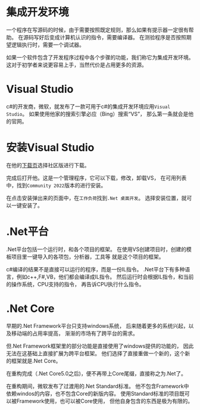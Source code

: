 ﻿# 集成开发环境
一个程序在写源码的时候，由于需要按照既定规则，那么如果有提示器一定很有帮助。
在源码写好后变成计算机认识的指令，需要编译器。
在测验程序是否按照期望逻辑执行时，需要一个调试器。

如果一个软件包含了开发程序过程中各个步骤的功能，我们称它为集成开发环境。
这对于初学者来说更容易上手，当然代价是占用更多的资源。

# Visual Studio
c#的开发商，微软，就发布了一款可用于c#的集成开发环境应用`Visual Studio`。
如果使用他家的搜索引擎必应（Bing）搜索“VS”，
那么第一条就会是他的官网。

# 安装Visual Studio
在他的[下载页](https://visualstudio.microsoft.com/zh-hans/downloads/)选择社区版进行下载。

完成后打开他。这是一个管理程序，它可以下载，修改，卸载VS，
在可用列表中，找到`Community 2022`版本的进行安装。

在点击安装弹出来的页面中，在`工作负荷`找到`.Net 桌面开发`。
选择安装位置，就可以一键安装了。

# .Net平台
.Net平台包括一个运行时，和各个项目的框架。
在使用VS创建项目时，创建的模板项目里一键导入的各项包，分析器，工具等
就是这个项目的框架。

c#编译的结果不是直接可以运行的程序，而是一份IL指令。
.Net平台下有多种语言，例如c++,F#,VB，他们都会编译成IL指令。
然后运行时会根据IL指令，和当前的操作系统，CPU支持的指令，
再告诉CPU执行什么指令。

# .Net Core
早期的.Net Framework平台只支持windows系统，
后来随着更多的系统兴起，以及移动端的占用率提高，
渐渐的市场有了跨平台的需求。

但.Net Framework框架里的部分功能是直接使用了windows提供的功能的，
因此无法在这基础上直接扩展为跨平台框架。
他们选择了直接重做一个新的，这个新的框架就是.Net Core。

在重构完成（.Net Core5.0之后)，便不再带上Core尾缀，直接称之为.Net了。

在重构期间，微软发布了过渡用的.Net Standard标准。
他不包含Framework中依赖windos的内容，也不包含Core的新版内容。
使用Standard标准的项目既可以被Framework使用，也可以被Core使用，
但他自身包含的东西是极为有限的。

